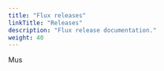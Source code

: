 ```yaml
---
title: "Flux releases"
linkTitle: "Releases"
description: "Flux release documentation."
weight: 40
---
```

Mus

